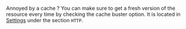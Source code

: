 Annoyed by a cache ? You can make sure to get a fresh version of the resource every time by checking the cache buster option. It is located in [Settings](#settings) under the section `HTTP`.
